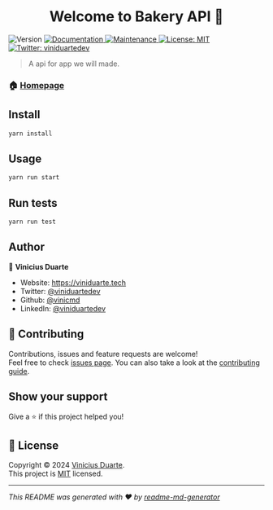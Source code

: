 <h1 align="center">Welcome to Bakery API 👋</h1>
<p>
  <img alt="Version" src="https://img.shields.io/badge/version-0.0.1-blue.svg?cacheSeconds=2592000" />
  <a href="https://github.com/vinicmd/bakery-api#readme" target="_blank">
    <img alt="Documentation" src="https://img.shields.io/badge/documentation-yes-brightgreen.svg" />
  </a>
  <a href="https://github.com/vinicmd/bakery-api/graphs/commit-activity" target="_blank">
    <img alt="Maintenance" src="https://img.shields.io/badge/Maintained%3F-yes-green.svg" />
  </a>
  <a href="https://github.com/vinicmd/bakery-api/blob/master/LICENSE" target="_blank">
    <img alt="License: MIT" src="https://img.shields.io/github/license/vinicmd/Bakery API" />
  </a>
  <a href="https://twitter.com/viniduartedev" target="_blank">
    <img alt="Twitter: viniduartedev" src="https://img.shields.io/twitter/follow/viniduartedev.svg?style=social" />
  </a>
</p>

> A api for app we will made.

### 🏠 [Homepage](https://github.com/vinicmd/bakery-api#readme)

## Install

```sh
yarn install
```

## Usage

```sh
yarn run start
```

## Run tests

```sh
yarn run test
```

## Author

👤 **Vinicius Duarte**

* Website: https://viniduarte.tech
* Twitter: [@viniduartedev](https://twitter.com/viniduartedev)
* Github: [@vinicmd](https://github.com/vinicmd)
* LinkedIn: [@viniduartedev](https://linkedin.com/in/viniduartedev)

## 🤝 Contributing

Contributions, issues and feature requests are welcome!<br />Feel free to check [issues page](https://github.com/vinicmd/bakery-api/issues). You can also take a look at the [contributing guide](https://github.com/vinicmd/bakery-api/blob/master/CONTRIBUTING.md).

## Show your support

Give a ⭐️ if this project helped you!

## 📝 License

Copyright © 2024 [Vinicius Duarte](https://github.com/vinicmd).<br />
This project is [MIT](https://github.com/vinicmd/bakery-api/blob/master/LICENSE) licensed.

***
_This README was generated with ❤️ by [readme-md-generator](https://github.com/kefranabg/readme-md-generator)_